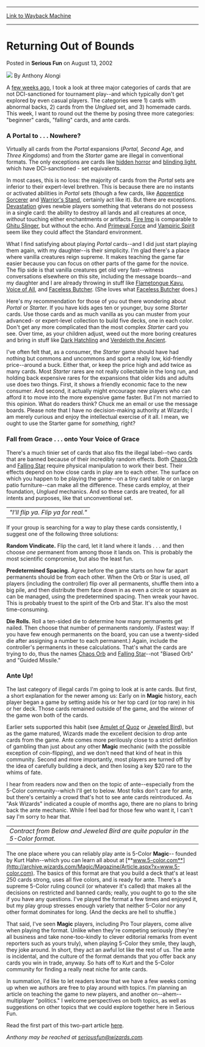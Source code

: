 
---
[Link to Wayback Machine](https://web.archive.org/web/20211020082005/https://magic.wizards.com/en/articles/archive/serious-fun/returning-out-bounds-2002-08-13)

[_metadata_:author]:- "Anthony Alongi"
[_metadata_:description]:- "A few weeks ago, I took a look at three major categories of cards that are not DCI-sanctioned for tournament play--and which typically don't get explored by even casual players. The categories were 1) cards with abnormal backs, 2) cards from the Unglued set, and 3) homemade cards. This week, I want to round out the theme by posing three more categories: `beginner` cards,"
[_metadata_:generator]:- "Drupal 7 (http://drupal.org)"
[_metadata_:node]:- "611671"
[_metadata_:publish_date]:- "2002-08-13"
[_metadata_:source]:- "div-main-content"
[_metadata_:title]:- "Returning Out of Bounds"
[_metadata_:wayback_capture_timestamp]:- "2021-10-20 08:20:05"
[_metadata_:wayback_raw_url]:- "https://web.archive.org/web/20211020082005id_/https://magic.wizards.com/en/articles/archive/serious-fun/returning-out-bounds-2002-08-13"
[_metadata_:wayback_url]:- "https://magic.wizards.com/en/articles/archive/serious-fun/returning-out-bounds-2002-08-13"
---


Returning Out of Bounds
=======================



 Posted in **Serious Fun**
 on August 13, 2002 






![](https://media.magic.wizards.com/styles/auth_small/public/images/person/authorpic_anthonyalongi.jpg)
By Anthony Alongi











A [few weeks ago](/en/articles/archive/serious-fun/playing-out-bounds-2002-07-30), I took a look at three major categories of cards that are not DCI-sanctioned for tournament play--and which typically don't get explored by even casual players. The categories were 1) cards with abnormal backs, 2) cards from the *Unglued* set, and 3) homemade cards. This week, I want to round out the theme by posing three more categories: "beginner" cards, "falling" cards, and ante cards.

### A Portal to . . . Nowhere?

Virtually all cards from the *Portal* expansions (*Portal, Second Age,* and *Three Kingdoms*) and from the *Starter* game are illegal in conventional formats. The only exceptions are cards like [hidden horror](http://gatherer.wizards.com/Pages/Card/Details.aspx?&name=hidden%2Bhorror) and [blinding light](http://gatherer.wizards.com/Pages/Card/Details.aspx?&name=blinding%2Blight), which have DCI-sanctioned - set equivalents.

In most cases, this is no loss: the majority of cards from the *Portal* sets are inferior to their expert-level brethren. This is because there are no instants or activated abilities in *Portal* sets (though a few cards, like [Apprentice Sorcerer](https://gatherer.wizards.com/Pages/Card/Details.aspx?name=Apprentice+Sorcerer) and [Warrior's Stand](https://gatherer.wizards.com/Pages/Card/Details.aspx?name=Warrior%27s+Stand), certainly act like it). But there are exceptions. [Devastation](https://gatherer.wizards.com/Pages/Card/Details.aspx?name=Devastation) gives newbie players something that veterans do not possess in a single card: the ability to destroy all lands and all creatures at once, *without* touching either enchantments or artifacts. [Fire Imp](https://gatherer.wizards.com/Pages/Card/Details.aspx?name=Fire+Imp) is comparable to [Ghitu Slinger](https://gatherer.wizards.com/Pages/Card/Details.aspx?name=Ghitu+Slinger), but without the echo. And [Primeval Force](https://gatherer.wizards.com/Pages/Card/Details.aspx?name=Primeval+Force) and [Vampiric Spirit](https://gatherer.wizards.com/Pages/Card/Details.aspx?name=Vampiric+Spirit) seem like they could affect the Standard environment.

What I find satisfying about playing *Portal* cards--and I did just start playing them again, with my daughter--is their simplicity. I'm glad there's a place where vanilla creatures reign supreme. It makes teaching the game far easier because you can focus on other parts of the game for the novice. The flip side is that vanilla creatures get old very fast--witness conversations elsewhere on this site, including the message boards--and my daughter and I are already throwing in stuff like [Flametongue Kavu](https://gatherer.wizards.com/Pages/Card/Details.aspx?name=Flametongue+Kavu), [Voice of All](https://gatherer.wizards.com/Pages/Card/Details.aspx?name=Voice+of+All), and [Faceless Butcher](https://gatherer.wizards.com/Pages/Card/Details.aspx?name=Faceless+Butcher). (She loves what [Faceless Butcher](https://gatherer.wizards.com/Pages/Card/Details.aspx?name=Faceless+Butcher) does.)

Here's my recommendation for those of you out there wondering about *Portal* or *Starter.* If you have kids ages ten or younger, buy some *Starter* cards. Use those cards and as much vanilla as you can muster from your advanced- or expert-level collection to build five decks, one in each color. Don't get any more complicated than the most complex *Starter* card you see. Over time, as your children adjust, weed out the more boring creatures and bring in stuff like [Dark Hatchling](https://gatherer.wizards.com/Pages/Card/Details.aspx?name=Dark+Hatchling) and [Verdeloth the Ancient](https://gatherer.wizards.com/Pages/Card/Details.aspx?name=Verdeloth+the+Ancient).

I've often felt that, as a consumer, the *Starter* game should have had nothing but commons and uncommons and sport a really low, kid-friendly price--around a buck. Either that, or keep the price high and add twice as many cards. Most *Starter* rares are not really collectable in the long run, and holding back expensive rares for the expansions that older kids and adults use does two things. First, it shows a friendly economic face to the new consumer. And second, it actually might encourage new players who can afford it to move into the more expensive game faster. But I'm not married to this opinion. What do readers think? Chuck me an email or use the message boards. Please note that I have no decision-making authority at Wizards; I am merely curious and enjoy the intellectual exercise of it all. I mean, we ought to use the Starter game for *something,* right?

### Fall from Grace . . . onto Your Voice of Grace

There's a much tinier set of cards that also fits the illegal label--two cards that are banned because of their incredibly random effects. Both [Chaos Orb](https://gatherer.wizards.com/Pages/Card/Details.aspx?name=Chaos+Orb) and [Falling Star](https://gatherer.wizards.com/Pages/Card/Details.aspx?name=Falling+Star) require physical manipulation to work their best. Their effects depend on how close cards in play are to each other. The surface on which you happen to be playing the game--on a tiny card table or on large patio furniture--can make all the difference. These cards employ, at their foundation, *Unglued* mechanics. And so these cards are treated, for all intents and purposes, like that unconventional set.



|  |
| --- |
| *"I'll flip ya. Flip ya for real."* |

If your group is searching for a way to play these cards consistently, I suggest one of the following three solutions:

**Random Vindicate.** Flip the card, let it land where it lands . . . and then choose *one* permanent from among those it lands on. This is probably the most scientific compromise, but also the least fun.

**Predetermined Spacing.** Agree before the game starts on how far apart permanents should be from each other. When the Orb or Star is used, *all* players (including the controller) flip over all permanents, shuffle them into a big pile, and then distribute them face down in as even a circle or square as can be managed, using the predetermined spacing. Then wreak your havoc. This is probably truest to the spirit of the Orb and Star. It's also the most time-consuming.

**Die Rolls.** Roll a ten-sided die to determine how many permanents get nailed. Then choose that number of permanents randomly. (Fastest way: If you have few enough permanents on the board, you can use a twenty-sided die after assigning a number to each permanent.) Again, include the controller's permanents in these calculations. That's what the cards are trying to do, thus the names [Chaos Orb](https://gatherer.wizards.com/Pages/Card/Details.aspx?name=Chaos+Orb) and [Falling Star](https://gatherer.wizards.com/Pages/Card/Details.aspx?name=Falling+Star)--not "Biased Orb" and "Guided Missile."

### Ante Up!

The last category of illegal cards I'm going to look at is ante cards. But first, a short explanation for the newer among us: Early on in **Magic** history, each player began a game by setting aside his or her top card (or top rare) in his or her deck. Those cards remained outside of the game, and the winner of the game won both of the cards.

Earlier sets supported this habit (see [Amulet of Quoz](https://gatherer.wizards.com/Pages/Card/Details.aspx?name=Amulet+of+Quoz) or [Jeweled Bird](https://gatherer.wizards.com/Pages/Card/Details.aspx?name=Jeweled+Bird)), but as the game matured, Wizards made the excellent decision to drop ante cards from the game. Ante comes more perilously close to a strict definition of gambling than just about any other **Magic** mechanic (with the possible exception of coin-flipping), and we don't need that kind of heat in this community. Second and more importantly, most players are turned off by the idea of carefully building a deck, and then losing a key $20 rare to the whims of fate.

I hear from readers now and then on the topic of ante--especially from the 5-Color community--which I'll get to below. Most folks don't care for ante, but there's certainly a crowd that's hot to see ante cards reintroduced. As "Ask Wizards" indicated a couple of months ago, there are no plans to bring back the ante mechanic. While I feel bad for those few who want it, I can't say I'm sorry to hear that.



|  |
| --- |
| *Contract from Below and Jeweled Bird are quite popular in the 5-Color format.* |

The one place where you can reliably play ante is 5-Color **Magic**-- founded by Kurt Hahn--which you can learn all about at [**www.5-color.com**](http://archive.wizards.com/Magic/Magazine/Article.aspx?x=www.5-color.com). The basics of this format are that you build a deck that's at least 250 cards strong, uses all five colors, and is ready for ante. There's a supreme 5-Color ruling council (or whatever it's called) that makes all the decisions on restricted and banned cards; really, you ought to go to the site if you have any questions. I've played the format a few times and enjoyed it, but my play group stresses enough variety that neither 5-Color nor any other format dominates for long. (And the decks are hell to shuffle.)

That said, I've seen **Magic** players, including Pro Tour players, come alive when playing the format. Unlike when they're competing seriously (they're all business and take none-too-kindly to clever editorial remarks from event reporters such as yours truly), when playing 5-Color they smile, they laugh, they joke around. In short, they act an awful lot like the rest of us. The ante is incidental, and the culture of the format demands that you offer back any cards you win in trade, anyway. So hats off to Kurt and the 5-Color community for finding a really neat niche for ante cards.

In summation, I'd like to let readers know that we have a few weeks coming up when we authors are free to play around with topics. I'm planning an article on teaching the game to new players, and another on--ahem--multiplayer "politics." I welcome perspectives on both topics, as well as suggestions on other topics that we could explore together here in Serious Fun.

Read the first part of this two-part article [here](/en/articles/archive/serious-fun/playing-out-bounds-2002-07-30).

*Anthony may be reached at seriousfun@wizards.com.*





